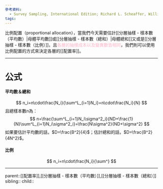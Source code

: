 ```yaml
---
參考資料:
  - Survey Sampling, International Edition; Richard L. Scheaffer, William Mendenhall. III
tags:
---
```

比例配置（proportional allocation），當我們今天需要估計[[分層抽樣 - 樣本數（平均數）|母體平均數]]或[[分層抽樣 - 樣本數（總和）|母體總和]]又或是[[分層抽樣 - 樣本數（比例）]]，且<font color=ffb3c6>各層的抽樣成本以及變異數皆相同</font>，我們則可以使用比例配置的方式來決定各層的[[配置率]]。
- - -
# 公式
#### 平均數＆總和
$$
n_i=n\cdot\frac{N_i}{\sum^L_{i=1}N_i}=n\cdot\frac{N_i}{N}
$$
且總樣本數$n$為：
$$
n=\frac{\sum^L_{i=1}N_i\sigma^2_i}{ND+\frac{1}{N}\sum^L_{i=1}N_i\sigma^2_i}=\frac{N\sigma^2}{ND+\sigma^2}
$$
如果要估計平均數的話，$D=\frac{B^2}{4}$；估計總和的話，$D=\frac{B^2}{4N^2}$。
#### 比例
$$
n_i=n\cdot\frac{N_i}{\sum^}
$$
- - -
parent::[[配置率]],[[分層抽樣 - 樣本數（平均數）]],[[分層抽樣 - 樣本數（總和）]]
sibling::
child::